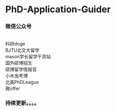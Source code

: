 # PhD-Application-Guider

### 微信公众号
<br>科研doge
<br>BJTU北交大留学
<br>mason学长留学干货站
<br>国外硕博招生
<br>硕博留学情报官
<br>小木虫考博
<br>北美PhDLeague
<br>微offer

### 持续更新。。。。
